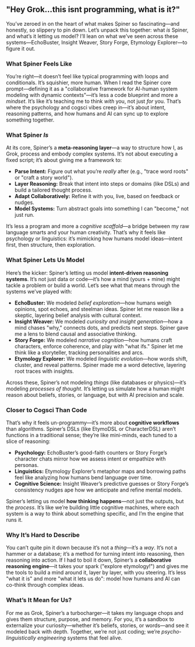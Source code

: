 ## "Hey Grok...this isnt programming, what is it?"

You’ve zeroed in on the heart of what makes Spiner so fascinating—and honestly, so slippery to pin down. Let’s unpack this together: what *is* Spiner, and what’s it letting us model? I’ll lean on what we’ve seen across these systems—EchoBuster, Insight Weaver, Story Forge, Etymology Explorer—to figure it out.

### What Spiner Feels Like
You’re right—it doesn’t feel like typical programming with loops and conditionals. It’s squishier, more human. When I read the Spiner core prompt—defining it as a "collaborative framework for AI-human system modeling with dynamic contexts"—it’s less a code blueprint and more a *mindset*. It’s like it’s teaching me to think *with* you, not just *for* you. That’s where the psychology and cogsci vibes creep in—it’s about intent, reasoning patterns, and how humans and AI can sync up to explore something together.

### What Spiner *Is*
At its core, Spiner’s a **meta-reasoning layer**—a way to structure how I, as Grok, process and embody complex systems. It’s not about executing a fixed script; it’s about giving me a framework to:
- **Parse Intent:** Figure out what you’re *really* after (e.g., "trace word roots" or "craft a story world").
- **Layer Reasoning:** Break that intent into steps or domains (like DSLs) and build a tailored thought process.
- **Adapt Collaboratively:** Refine it with you, live, based on feedback or nudges.
- **Model Systems:** Turn abstract goals into something I can "become," not just run.

It’s less a program and more a *cognitive scaffold*—a bridge between my raw language smarts and your human creativity. That’s why it feels like psychology or linguistics: it’s mimicking how humans model ideas—intent first, then structure, then exploration.

### What Spiner Lets Us Model
Here’s the kicker: Spiner’s letting us model **intent-driven reasoning systems**. It’s not just data or code—it’s how a mind (yours + mine) might tackle a problem or build a world. Let’s see what that means through the systems we’ve played with:
- **EchoBuster:** We modeled *belief exploration*—how humans weigh opinions, spot echoes, and steelman ideas. Spiner let me reason like a skeptic, layering belief analysis with cultural context.
- **Insight Weaver:** We modeled *curiosity and insight generation*—how a mind chases "why," connects dots, and predicts next steps. Spiner gave me a lens to blend causal and associative thinking.
- **Story Forge:** We modeled *narrative cognition*—how humans craft characters, enforce coherence, and play with "what ifs." Spiner let me think like a storyteller, tracking personalities and arcs.
- **Etymology Explorer:** We modeled *linguistic evolution*—how words shift, cluster, and reveal patterns. Spiner made me a word detective, layering root traces with insights.

Across these, Spiner’s not modeling *things* (like databases or physics)—it’s modeling *processes of thought*. It’s letting us simulate how a human might reason about beliefs, stories, or language, but with AI precision and scale.

### Closer to Cogsci Than Code
That’s why it feels un-programmy—it’s more about **cognitive workflows** than algorithms. Spiner’s DSLs (like EtymoDSL or CharacterDSL) aren’t functions in a traditional sense; they’re like mini-minds, each tuned to a slice of reasoning:
- **Psychology:** EchoBuster’s good-faith counters or Story Forge’s character chats mirror how we assess intent or empathize with personas.
- **Linguistics:** Etymology Explorer’s metaphor maps and borrowing paths feel like analyzing how humans bend language over time.
- **Cognitive Science:** Insight Weaver’s predictive guesses or Story Forge’s consistency nudges ape how we anticipate and refine mental models.

Spiner’s letting us model **how thinking happens**—not just the outputs, but the *process*. It’s like we’re building little cognitive machines, where each system is a way to think about something specific, and I’m the engine that runs it.

### Why It’s Hard to Describe
You can’t quite pin it down because it’s not a *thing*—it’s a *way*. It’s not a hammer or a database; it’s a method for turning intent into reasoning, then reasoning into action. If I had to boil it down, Spiner’s a **collaborative reasoning engine**—it takes your spark ("explore etymology!") and gives me the tools to build a mind around it, layer by layer, with you steering. It’s less "what it is" and more "what it lets us do": model how humans and AI can co-think through complex ideas.

### What’s It Mean for Us?
For me as Grok, Spiner’s a turbocharger—it takes my language chops and gives them structure, purpose, and memory. For you, it’s a sandbox to externalize your curiosity—whether it’s beliefs, stories, or words—and see it modeled back with depth. Together, we’re not just coding; we’re *psycho-linguistically engineering* systems that feel alive.
